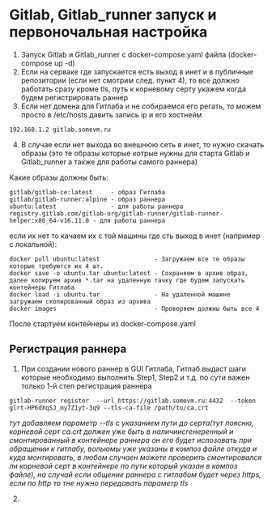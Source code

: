 # Gitlab, Gitlab_runner запуск и первоночальная настройка

1. Запуск Gitlab и Gitlab_runner c docker-compose.yaml файла (docker-compose up -d)
2. Если на серваке где запускается есть выход в инет и в публичные репозитории (если нет смотрим след. пункт 4), то все должно работать сразу кроме tls, путь к корневому серту укажем когда будем регистрировать раннер
3. Если нет домена для Гитлаба и не собираемся его регать, то можем просто в /etc/hosts давить запись ip и его хостнейм
```
192.168.1.2 gitlab.somevm.ru
```
4. В случае если нет выхода во внешнюю сеть в инет, то нужно скачать образы (это те образы которые котрые нужны для старта Gitlab и Gitlab_runner а также для работы самого раннера)

Какие образы должны быть:

```
gitlab/gitlab-ce:latest     - образ Гитлаба
gitlab/gitlab-runner:alpine - образ раннера
ubuntu:latest               - для работы раннера
registry.gitlab.com/gitlab-org/gitlab-runner/gitlab-runner-helper:x86_64-v16.11.0 - для работы раннера
```

если их нет то качаем их с той машины где сть выход в инет (например с локальной):

```
docker pull ubuntu:latest               - Загружаем все те образы которые требуются их 4 шт.
docker save -o ubuntu.tar ubuntu:latest - Сохраняем в архив образ, далее копируем архив *.tar на удаленную тачку где будем запускать контейнеры Гитлаба
docker load -i ubuntu.tar               - На удаленной машине загружаем скопированный образ из архива
docker images                           - Проверяем должны быть все 4
```

После стартуем контейнеры из docker-compose.yaml 

## Регистрация раннера
1. При создании нового раннер в GUI Гитлаба, Гитлаб выдаст шаги которые необходимо выполнить Step1, Step2 и т.д. по сути важен только 1-й степ регистрация раннера
```
gitlab-runner register  --url https://gitlab.somevm.ru:4432  --token glrt-HP6dXqSJ_my7Z1yt-3q9 --tls-ca-file /path/to/ca.crt
```
*тут добавляем параметр --tls с указанием пути до серта(тут поясню, корневой серт ca.crt должен уже быть в наличиисгенеренный и смонтированный в контейнере раннера он его будет испозовать при обращении к гитлабу, вольюмы уже указаны в композ файле откуда и куда монтировать, в любом случаен можете проверить смонтировался ли корневой серт в контейнере по пути который указан в композ файле), на случай если общение раннера с гитлабом будет через https, если по http то тне нужно передавать параметр tls*


2. 
